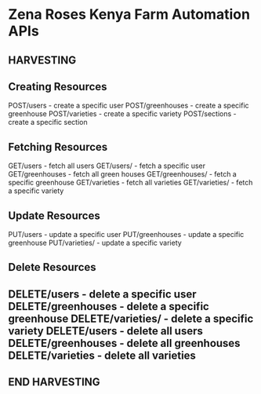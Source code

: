 # Zena Roses Kenya Farm Automation APIs

HARVESTING
-------------------

## Creating Resources 
POST/users 							- create a specific user
POST/greenhouses					- create a specific greenhouse
POST/varieties						- create a specific variety
POST/sections						- create a specific section

## Fetching Resources
GET/users							- fetch all users
GET/users/<userId>					- fetch a specific user
GET/greenhouses						- fetch all green houses
GET/greenhouses/<greenhouseId>		- fetch a specific greenhouse
GET/varieties						- fetch all varieties
GET/varieties/<varietyId>			- fetch a specific variety

## Update Resources
PUT/users<usersId>					- update a specific user
PUT/greenhouses<greenhouseId>		- update a specific greenhouse
PUT/varieties/<varietyId>			- update a specific variety

## Delete Resources
DELETE/users<usersId>				- delete a specific user
DELETE/greenhouses<greenhouseId>	- delete a specific greenhouse
DELETE/varieties/<varietyId>		- delete a specific variety
DELETE/users						- delete all users
DELETE/greenhouses					- delete all greenhouses
DELETE/varieties					- delete all varieties
-------------------
END HARVESTING
-------------------

